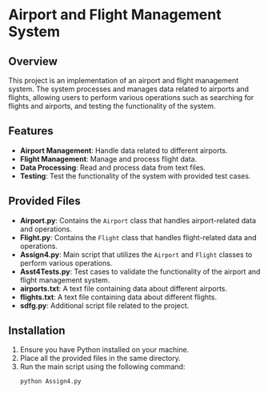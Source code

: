 # Airport and Flight Management System

## Overview
This project is an implementation of an airport and flight management system.
The system processes and manages data related to airports and flights, allowing users to perform various operations such as searching for flights and airports, and testing the functionality of the system.

## Features
- **Airport Management**: Handle data related to different airports.
- **Flight Management**: Manage and process flight data.
- **Data Processing**: Read and process data from text files.
- **Testing**: Test the functionality of the system with provided test cases.

## Provided Files
- **Airport.py**: Contains the `Airport` class that handles airport-related data and operations.
- **Flight.py**: Contains the `Flight` class that handles flight-related data and operations.
- **Assign4.py**: Main script that utilizes the `Airport` and `Flight` classes to perform various operations.
- **Asst4Tests.py**: Test cases to validate the functionality of the airport and flight management system.
- **airports.txt**: A text file containing data about different airports.
- **flights.txt**: A text file containing data about different flights.
- **sdfg.py**: Additional script file related to the project.

## Installation
1. Ensure you have Python installed on your machine.
2. Place all the provided files in the same directory.
3. Run the main script using the following command:
   ```sh
   python Assign4.py
